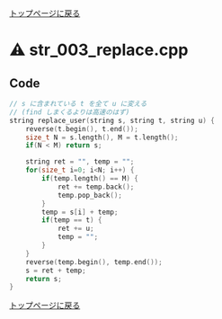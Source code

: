 <!-- mathjax config similar to math.stackexchange -->
<script type="text/javascript"
  src="https://cdn.mathjax.org/mathjax/latest/MathJax.js?config=TeX-AMS-MML_HTMLorMML">
</script>
<script type="text/x-mathjax-config">
  MathJax.Hub.Config({
    TeX: { equationNumbers: { autoNumber: "AMS" }},
    tex2jax: {
      inlineMath: [ ['$','$'] ],
      processEscapes: true
    },
    "HTML-CSS": { matchFontHeight: false },
    displayAlign: "left",
    displayIndent: "2em"
  });
</script>

<script type="text/javascript" src="https://cdnjs.cloudflare.com/ajax/libs/jquery/3.4.1/jquery.min.js"></script>
<link rel="stylesheet" href="../css/copy-button.css" />
<script type="text/javascript" src="../js/balloons.js"></script>
<script type="text/javascript" src="../js/copy-button.js"></script>



[トップページに戻る](../index.html)

# :warning: str\_003\_replace.cpp

## Code

```cpp
// s に含まれている t を全て u に変える
// (find しまくるよりは高速のはず)
string replace_user(string s, string t, string u) {
    reverse(t.begin(), t.end());
    size_t N = s.length(), M = t.length();
    if(N < M) return s;

    string ret = "", temp = "";
    for(size_t i=0; i<N; i++) {
        if(temp.length() == M) {
            ret += temp.back();
            temp.pop_back();
        }
        temp = s[i] + temp;
        if(temp == t) {
            ret += u;
            temp = "";
        }
    }
    reverse(temp.begin(), temp.end());
    s = ret + temp;
    return s;
}
```

[トップページに戻る](../index.html)
